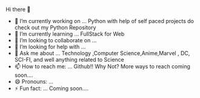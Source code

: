  Hi there 👋
 - 🔭 I’m currently working on ...
Python with help of self paced projects do check out my Python Repository
- 🌱 I’m currently learning ...
FullStack  for Web 
- 👯 I’m looking to collaborate on ...
- 🤔 I’m looking for help with ...
- 💬 Ask me about ... Technology ,Computer Science,Anime,Marvel , DC, SCI-FI, and well anything related to Science
- 📫 How to reach me: ... Github!! Why Not? More ways to reach coming soon....
- 😄 Pronouns: ...
- ⚡ Fun fact: ...  Coming soon....

<!--
**RajveerNarang/RajveerNarang** is a ✨ _special_ ✨ repository because its `README.md` (this file) appears on your GitHub profile.>

Here are some ideas to get you started:


